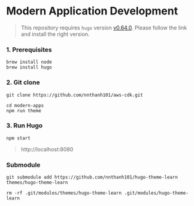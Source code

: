# Modern Application Development

> This repository requires `hugo` version [v0.64.0](https://github.com/gohugoio/hugo/releases/tag/v0.64.0).
Please follow the link and install the right version.
### 1. Prerequisites
```
brew install node
brew install hugo
```

### 2. Git clone

```
git clone https://github.com/nnthanh101/aws-cdk.git

cd modern-apps
npm run theme
```

### 3. Run Hugo

```
npm start
```

> http://localhost:8080

### Submodule

```
git submodule add https://github.com/nnthanh101/hugo-theme-learn themes/hugo-theme-learn

rm -rf .git/modules/themes/hugo-theme-learn .git/modules/hugo-theme-learn
```